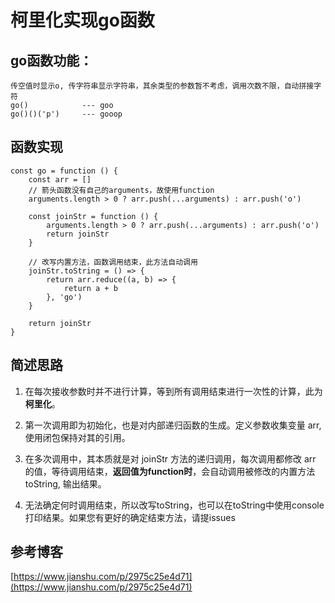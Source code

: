 # 柯里化实现go函数

## go函数功能：

	传空值时显示o, 传字符串显示字符串，其余类型的参数暂不考虑，调用次数不限，自动拼接字符
	go()			--- goo
	go()()('p')		--- gooop

## 函数实现

~~~
const go = function () {
    const arr = []
    // 箭头函数没有自己的arguments，故使用function
    arguments.length > 0 ? arr.push(...arguments) : arr.push('o')

    const joinStr = function () {
        arguments.length > 0 ? arr.push(...arguments) : arr.push('o')
        return joinStr
    }

	// 改写内置方法，函数调用结束，此方法自动调用
    joinStr.toString = () => {
        return arr.reduce((a, b) => {
            return a + b
        }, 'go')
    }

    return joinStr
}

~~~

## 简述思路

1. 在每次接收参数时并不进行计算，等到所有调用结束进行一次性的计算，此为**柯里化**。

2. 第一次调用即为初始化，也是对内部递归函数的生成。定义参数收集变量 arr, 使用闭包保持对其的引用。

3. 在多次调用中，其本质就是对 joinStr 方法的递归调用，每次调用都修改 arr 的值，等待调用结束，**返回值为function时**，会自动调用被修改的内置方法toString,  输出结果。

4. 无法确定何时调用结束，所以改写toString，也可以在toString中使用console打印结果。如果您有更好的确定结束方法，请提issues


## 参考博客
[https://www.jianshu.com/p/2975c25e4d71](https://www.jianshu.com/p/2975c25e4d71)